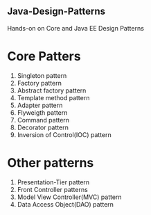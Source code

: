 ## Java-Design-Patterns
Hands-on on Core and Java EE Design Patterns

# Core Patters 
1. Singleton pattern
2. Factory pattern
3. Abstract factory pattern
4. Template method pattern
5. Adapter pattern
6. Flyweigth pattern
7. Command pattern
8. Decorator pattern
9. Inversion of Control(IOC) pattern

# Other patterns
1. Presentation-Tier pattern
2. Front Controller patterns
3. Model View Controller(MVC) pattern
4. Data Access Object(DAO) pattern
